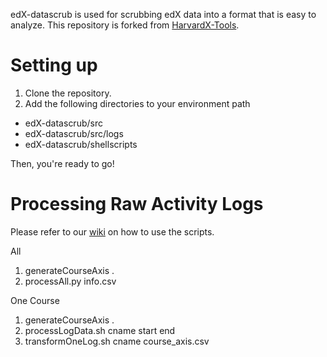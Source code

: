 edX-datascrub is used for scrubbing edX data into a format that is easy to analyze. This repository is forked from [HarvardX-Tools](http://github.com/jimwaldo/HarvardX-Tools).

# Setting up
1. Clone the repository.
2. Add the following directories to your environment path
  * edX-datascrub/src
  * edX-datascrub/src/logs
  * edX-datascrub/shellscripts

Then, you're ready to go!

# Processing Raw Activity Logs

Please refer to our [wiki](http://github.com/mangpo/edX-datascrub/wiki) on how to use the scripts.

All
1) generateCourseAxis .
2) processAll.py info.csv

One Course
1) generateCourseAxis .
2) processLogData.sh cname start end
3) transformOneLog.sh cname course_axis.csv
